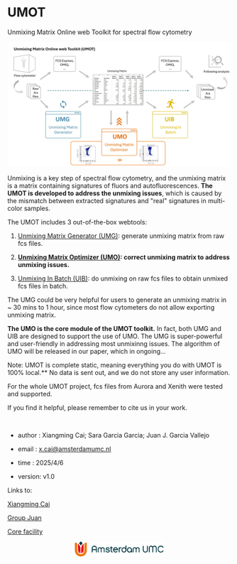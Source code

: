 # UMOT
Unmixing Matrix Online web Toolkit for spectral flow cytometry

<p align="center">
  <img src="./images/overview.jpg" />
</p>


Unmixing is a key step of spectral flow cytometry, and the unmixing matrix is a matrix containing signatures of fluors and autofluorescences. **The UMOT is developed to address the unmixing issues**, which is caused by the mismatch between extracted signatures and "real" signatures in multi-color samples.

The UMOT includes 3 out-of-the-box webtools:
  1. [Unmixing Matrix Generator (UMG)](https://github.com/xiangmingcai/UnmixingMtxGenerator.github.io/tree/main): generate unmixing matrix from raw fcs files.

2. **[Unmixing Matrix Optimizer (UMO)](https://github.com/xiangmingcai/UnmixingMtxOptimizer.github.io): correct unmixing matrix to address unmixing issues.**

  3. [Unmixing In Batch (UIB)](https://github.com/xiangmingcai/UnmixingInBatch.github.io): do unmixing on raw fcs files to obtain unmixed fcs files in batch.

The UMG could be very helpful for users to generate an unmixing matrix in ~ 30 mins to 1 hour, since most flow cytometers do not allow exporting unmixing matrix. 

**The UMO is the core module of the UMOT toolkit.** In fact, both UMG and UIB are designed to support the use of UMO. The UMG is super-powerful and user-friendly in addressing most unmixinng issues. The algorithm of UMO will be released in our paper, which in ongoing...


Note: UMOT is complete static, meaning everything you do with UMOT is 100% local.** No data is sent out, and we do not store any user information.

For the whole UMOT project, fcs files from Aurora and Xenith were tested and supported.

If you find it helpful, please remember to cite us in your work. 

<br>

- author : Xiangming Cai; Sara Garcia Garcia; Juan J. Garcia Vallejo

- email : x.cai@amsterdamumc.nl

- time : 2025/4/6

- version: v1.0

Links to: 

[Xiangming Cai](https://www.linkedin.com/in/xiangming-cai-7a95a1258/)

[Group Juan](https://immunologyamsterdam.org/2020/08/10/juan-j-garcia-vallejo/)

[Core facility](https://vumc.nl/research/overzicht/molecular-cell-biology-immunology-research/mcbi-technology-center/o2flow-facility-mcbi.htm)

<p align="center">
  <img src="./images/logo-amsterdamumc.svg" width = 200  class="left-align" />
</p>
  
